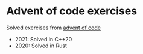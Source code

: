 # Advent of code exercises
Solved exercises from [advent of code](https://adventofcode.com/)  

- 2021: Solved in C++20
- 2020: Solved in Rust
